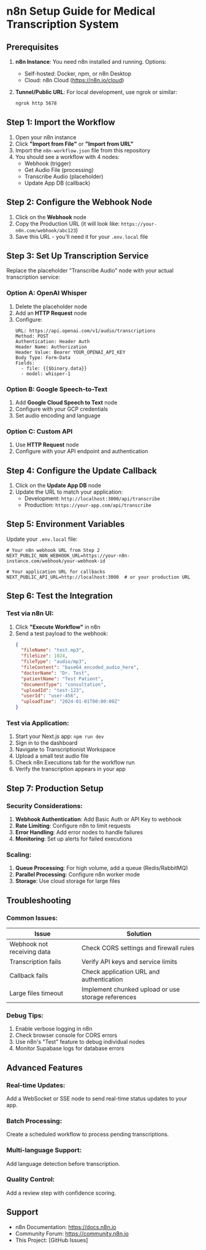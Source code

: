 # n8n Setup Guide for Medical Transcription System

## Prerequisites

1. **n8n Instance**: You need n8n installed and running. Options:
   - Self-hosted: Docker, npm, or n8n Desktop
   - Cloud: n8n Cloud (https://n8n.io/cloud)

2. **Tunnel/Public URL**: For local development, use ngrok or similar:
   ```bash
   ngrok http 5678
   ```

## Step 1: Import the Workflow

1. Open your n8n instance
2. Click **"Import from File"** or **"Import from URL"**
3. Import the `n8n-workflow.json` file from this repository
4. You should see a workflow with 4 nodes:
   - Webhook (trigger)
   - Get Audio File (processing)
   - Transcribe Audio (placeholder)
   - Update App DB (callback)

## Step 2: Configure the Webhook Node

1. Click on the **Webhook** node
2. Copy the Production URL (it will look like: `https://your-n8n.com/webhook/abc123`)
3. Save this URL - you'll need it for your `.env.local` file

## Step 3: Set Up Transcription Service

Replace the placeholder "Transcribe Audio" node with your actual transcription service:

### Option A: OpenAI Whisper

1. Delete the placeholder node
2. Add an **HTTP Request** node
3. Configure:
   ```
   URL: https://api.openai.com/v1/audio/transcriptions
   Method: POST
   Authentication: Header Auth
   Header Name: Authorization
   Header Value: Bearer YOUR_OPENAI_API_KEY
   Body Type: Form-Data
   Fields:
     - file: {{$binary.data}}
     - model: whisper-1
   ```

### Option B: Google Speech-to-Text

1. Add **Google Cloud Speech to Text** node
2. Configure with your GCP credentials
3. Set audio encoding and language

### Option C: Custom API

1. Use **HTTP Request** node
2. Configure with your API endpoint and authentication

## Step 4: Configure the Update Callback

1. Click on the **Update App DB** node
2. Update the URL to match your application:
   - Development: `http://localhost:3000/api/transcribe`
   - Production: `https://your-app.com/api/transcribe`

## Step 5: Environment Variables

Update your `.env.local` file:

```env
# Your n8n webhook URL from Step 2
NEXT_PUBLIC_N8N_WEBHOOK_URL=https://your-n8n-instance.com/webhook/your-webhook-id

# Your application URL for callbacks
NEXT_PUBLIC_API_URL=http://localhost:3000  # or your production URL
```

## Step 6: Test the Integration

### Test via n8n UI:

1. Click **"Execute Workflow"** in n8n
2. Send a test payload to the webhook:
   ```json
   {
     "fileName": "test.mp3",
     "fileSize": 1024,
     "fileType": "audio/mp3",
     "fileContent": "base64_encoded_audio_here",
     "doctorName": "Dr. Test",
     "patientName": "Test Patient",
     "documentType": "consultation",
     "uploadId": "test-123",
     "userId": "user-456",
     "uploadTime": "2024-01-01T00:00:00Z"
   }
   ```

### Test via Application:

1. Start your Next.js app: `npm run dev`
2. Sign in to the dashboard
3. Navigate to Transcriptionist Workspace
4. Upload a small test audio file
5. Check n8n Executions tab for the workflow run
6. Verify the transcription appears in your app

## Step 7: Production Setup

### Security Considerations:

1. **Webhook Authentication**: Add Basic Auth or API Key to webhook
2. **Rate Limiting**: Configure n8n to limit requests
3. **Error Handling**: Add error nodes to handle failures
4. **Monitoring**: Set up alerts for failed executions

### Scaling:

1. **Queue Processing**: For high volume, add a queue (Redis/RabbitMQ)
2. **Parallel Processing**: Configure n8n worker mode
3. **Storage**: Use cloud storage for large files

## Troubleshooting

### Common Issues:

| Issue | Solution |
|-------|----------|
| Webhook not receiving data | Check CORS settings and firewall rules |
| Transcription fails | Verify API keys and service limits |
| Callback fails | Check application URL and authentication |
| Large files timeout | Implement chunked upload or use storage references |

### Debug Tips:

1. Enable verbose logging in n8n
2. Check browser console for CORS errors
3. Use n8n's "Test" feature to debug individual nodes
4. Monitor Supabase logs for database errors

## Advanced Features

### Real-time Updates:

Add a WebSocket or SSE node to send real-time status updates to your app.

### Batch Processing:

Create a scheduled workflow to process pending transcriptions.

### Multi-language Support:

Add language detection before transcription.

### Quality Control:

Add a review step with confidence scoring.

## Support

- n8n Documentation: https://docs.n8n.io
- Community Forum: https://community.n8n.io
- This Project: [GitHub Issues]
